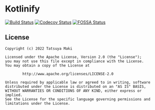 Kotlinify
=====
[![Build Status](https://github.com/t28hub/kotlinify/actions/workflows/build.yml/badge.svg)](https://github.com/t28hub/kotlinify/actions/workflows/build.yml)
[![Codecov Status](https://codecov.io/gh/t28hub/kotlinify/branch/main/graph/badge.svg?token=05DB475U8M)](https://codecov.io/gh/t28hub/kotlinify)
[![FOSSA Status](https://app.fossa.com/api/projects/custom%2B14538%2Fgit%40github.com%3At28hub%2Fkotlinify.git.svg?type=shield)](https://app.fossa.com/projects/custom%2B14538%2Fgit%40github.com%3At28hub%2Fkotlinify.git?ref=badge_shield)

## License

```
Copyright (c) 2022 Tatsuya Maki

Licensed under the Apache License, Version 2.0 (the "License");
you may not use this file except in compliance with the License.
You may obtain a copy of the License at

        http://www.apache.org/licenses/LICENSE-2.0

Unless required by applicable law or agreed to in writing, software
distributed under the License is distributed on an "AS IS" BASIS,
WITHOUT WARRANTIES OR CONDITIONS OF ANY KIND, either express or implied.
See the License for the specific language governing permissions and
limitations under the License.
```
